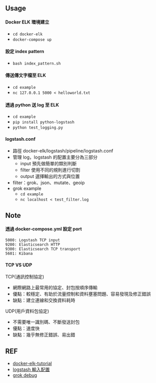 ## Usage

#### Docker ELK 環境建立

- `cd docker-elk`
- `docker-compose up`

#### 設定 index pattern

- `bash index_pattern.sh`

#### 傳送傳文字檔至 ELK

- `cd example`
- `nc 127.0.0.1 5000 < helloworld.txt`

#### 透過 python 送 log 至 ELK

- `cd example`
- `pip install python-logstash`
- `python test_logging.py`

#### logstash.conf
- 路徑 docker-elk/logstash/pipeline/logstash.conf
- 管理 log，logstash 的配置主要分為三部分
    - input 預先做簡單的類別判斷
    - filter 使用不同的規則進行切割
    - output 選擇輸出的方式與位置
- filter：grok、json、mutate、geoip
- grok example
    - `cd example`
    - `nc localhost < test_filter.log`

## Note

#### 透過 docker-compose.yml 設定 port

```
5000: Logstash TCP input
9200: Elasticsearch HTTP
9300: Elasticsearch TCP transport
5601: Kibana
```

#### TCP VS UDP

TCP(通訊控制協定)
- 網際網路上最常用的協定、封包按順序傳輸
- 優點：較穩定、有助於流量控制和資料壅塞問題、容易發現及修正錯誤
- 缺點：建立連線和交換資料耗時

UDP(用戶資料包協定)
- 不需要唯一識別碼、不斷發送封包
- 優點：速度快
- 缺點：幾乎無修正錯誤、易出錯


## REF

- [docker-elk-tutorial](https://github.com/twtrubiks/docker-elk-tutorial/tree/master)
- [logstash 輸入配置](https://ithelp.ithome.com.tw/articles/10186351)
- [grok debug](https://grokdebug.herokuapp.com/)
